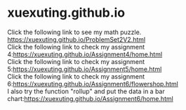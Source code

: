 # xuexuting.github.io
Click the following link to see my math puzzle. https://xuexuting.github.io/ProblemSet2V2.html<br>
Click the following link to check my assignment 4:https://xuexuting.github.io/Assignment4/home.html<br>
Click the following link to check my assignment 5:https://xuexuting.github.io/Assignment5/home.html<br>
Click the following link to check my assignment 6:https://xuexuting.github.io/Assignment6/flowershop.html <br>
I also try the function "rollup" and put the data in a bar chart:https://xuexuting.github.io/Assignment6/home.html
